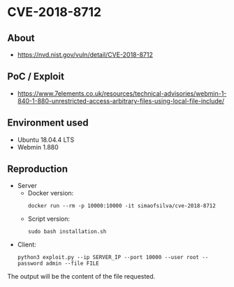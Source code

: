 # CVE-2018-8712

## About
* <https://nvd.nist.gov/vuln/detail/CVE-2018-8712>


## PoC / Exploit

* <https://www.7elements.co.uk/resources/technical-advisories/webmin-1-840-1-880-unrestricted-access-arbitrary-files-using-local-file-include/> 


## Environment used

* Ubuntu 18.04.4 LTS
* Webmin 1.880


## Reproduction
* Server
    - Docker version:
        ```shell script 
        docker run --rm -p 10000:10000 -it simaofsilva/cve-2018-8712
        ```
    - Script version:
        ```shell script
        sudo bash installation.sh
        ```           
            
- Client:
    ```shell script
    python3 exploit.py --ip SERVER_IP --port 10000 --user root --password admin --file FILE
    ```

The output will be the content of the file requested.